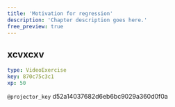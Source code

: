 ```yaml
---
title: 'Motivation for regression'
description: 'Chapter description goes here.'
free_preview: true
---
```


## xcvxcxv

```yaml
type: VideoExercise
key: 870c75c3c1
xp: 50
```

`@projector_key`
d52a14037682d6eb6bc9029a360d0f0a
